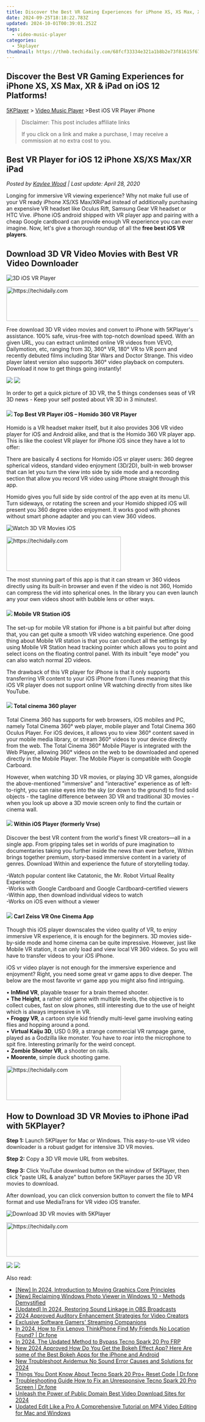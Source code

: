 ```yaml
---
title: Discover the Best VR Gaming Experiences for iPhone XS, XS Max, XR & iPad on iOS 12 Platforms!
date: 2024-09-25T18:18:22.783Z
updated: 2024-10-01T00:39:01.252Z
tags:
  - video-music-player
categories:
  - 5kplayer
thumbnail: https://thmb.techidaily.com/68fcf33334e321a1b8b2e73f81615f671f7efb0fc239157d241009df908a14c3.jpg
---
```


## Discover the Best VR Gaming Experiences for iPhone XS, XS Max, XR & iPad on iOS 12 Platforms!

[5KPlayer](https://tools.techidaily.com/5kplayer/products/) \> [Video Music Player](https://tools.techidaily.com/5kplayer/video-music-player/) \>Best iOS VR Player iPhone 

>  Disclaimer: This post includes affiliate links
>
>  If you click on a link and make a purchase, I may receive a commission at no extra cost to you.
>

## Best VR Player for iOS 12 iPhone XS/XS Max/XR iPad

 _Posted by [Kaylee Wood](https://www.quora.com/profile/Amanda-Hu-21) | Last update: April 28, 2020_

Longing for immersive VR viewing experience? Why not make full use of your VR ready iPhone XS/XS Max/XRiPad instead of additionally purchasing an expensive VR headset like Oculus Rift, Samsung Gear VR headset or HTC Vive. iPhone iOS android shipped with VR player app and pairing with a cheap Google cardboard can provide enough VR experience you can ever imagine. Now, let's give a thorough roundup of all the **free best iOS VR players**.

##  Download 3D VR Video Movies with Best VR Video Downloader

![3D iOS VR Player](https://www.5kplayer.com/video-music-player/../youtube-download/img/5kplayer-icon-1202.png) 

<!-- affiliate ads begin -->
<a href="https://ephamedtechinc.pxf.io/c/5597632/2123509/26400" target="_top" id="2123509">
  <img src="//a.impactradius-go.com/display-ad/26400-2123509" border="0" alt="https://techidaily.com" width="728" height="90"/>
</a>
<img height="0" width="0" src="https://ephamedtechinc.pxf.io/i/5597632/2123509/26400" style="position:absolute;visibility:hidden;" border="0" />
<!-- affiliate ads end -->

Free download 3D VR video movies and convert to iPhone with 5KPlayer's assistance. 100% safe, virus-free with top-notch download speed. With an given URL, you can extract unlimited online VR videos from VEVO, Dailymotion, etc, ranging from 3D, 360° VR, 180° VR to VR porn and recently debuted films including Star Wars and Doctor Strange. This video player latest version also supports 360° video playback on computers. Download it now to get things going instantly!

[![](https://www.5kplayer.com/video-music-player/../button/freedownwhitewin.png)](https://tools.techidaily.com/5kplayer/products/) [![](https://www.5kplayer.com/video-music-player/../button/freedownbackmac.png)](https://tools.techidaily.com/5kplayer/products/) 

In order to get a quick picture of 3D VR, the 5 things condenses seas of VR 3D news - Keep your self posted about VR 3D in 3 minutes!.

#### **![](https://www.5kplayer.com/video-music-player/../seoimg/1.png) Top Best VR Player iOS – Homido 360 VR Player**

Homido is a VR headset maker itself, but it also provides 306 VR video player for iOS and Android alike, and that is the Homido 360 VR player app. This is like the coolest VR player for iPhone iOS since they have a lot to offer:

There are basically 4 sections for Homido iOS vr player users: 360 degree spherical videos, standard video enjoyment (3D/2D), built-in web browser that can let you turn the view into side by side mode and a recording section that allow you record VR video using iPhone straight through this app.

Homido gives you full side by side control of the app even at its menu UI. Turn sideways, or rotating the screen and your Homido shipped iOS will present you 360 degree video enjoyment. It works good with phones without smart phone adapter and you can view 360 videos.

![Watch 3D VR Movies iOS](https://www.5kplayer.com/video-music-player/img/3d-vr-2.jpg) 

<!-- affiliate ads begin -->
<a href="https://aidotcom.pxf.io/c/5597632/2129041/19576" target="_top" id="2129041">
  <img src="//a.impactradius-go.com/display-ad/19576-2129041" border="0" alt="https://techidaily.com" width="300" height="90"/>
</a>
<img height="0" width="0" src="https://aidotcom.pxf.io/i/5597632/2129041/19576" style="position:absolute;visibility:hidden;" border="0" />
<!-- affiliate ads end -->

The most stunning part of this app is that it can stream vr 360 videos directly using its built-in browser and even if the video is not 360, Homido can compress the vid into spherical ones. In the library you can even launch any your own videos shoot with bubble lens or other ways.

#### ![](https://www.5kplayer.com/video-music-player/../seoimg/2.png) **Mobile VR Station iOS**

The set-up for mobile VR station for iPhone is a bit painful but after doing that, you can get quite a smooth VR video watching experience. One good thing about Mobile VR station is that you can conduct all the settings by using Mobile VR Station head tracking pointer which allows you to point and select icons on the floating control panel. With its inbuilt "eye mode" you can also watch normal 2D videos.

The drawback of this VR player for iPhone is that it only supports transferring VR content to your iOS iPhone from iTunes meaning that this iOS VR player does not support online VR watching directly from sites like YouTube. 

#### ![](https://www.5kplayer.com/video-music-player/../seoimg/3.png) **Total cinema 360 player**

Total Cinema 360 has supports for web browsers, iOS mobiles and PC, namely Total Cinema 360° web player, mobile player and Total Cinema 360 Oculus Player. For iOS devices, it allows you to view 360° content saved in your mobile media library, or stream 360° videos to your device directly from the web. The Total Cinema 360° Mobile Player is integrated with the Web Player, allowing 360° videos on the web to be downloaded and opened directly in the Mobile Player. The Mobile Player is compatible with Google Carboard. 

However, when watching 3D VR movies, or playing 3D VR games, alongside the above-mentioned "immersive" and "interactive" experience as of left-to-right, you can raise eyes into the sky (or down to the ground) to find solid objects - the tagline difference between 3D VR and traditional 3D movies - when you look up above a 3D movie screen only to find the curtain or cinema wall.

#### ![](https://www.5kplayer.com/video-music-player/../seoimg/4.png) **Within iOS Player**  (formerly Vrse)

Discover the best VR content from the world's finest VR creators—all in a single app. From gripping tales set in worlds of pure imagination to documentaries taking you further inside the news than ever before, Within brings together premium, story-based immersive content in a variety of genres. Download Within and experience the future of storytelling today.

\-Watch popular content like Catatonic, the Mr. Robot Virtual Reality Experience   
\-Works with Google Cardboard and Google Cardboard–certified viewers  
\-Within app, then download individual videos to watch  
\-Works on iOS even without a viewer 

#### ![](https://www.5kplayer.com/video-music-player/../seoimg/5.png)   **Carl Zeiss VR One Cinema App**

Though this iOS player downscales the video quality of VR, to enjoy immersive VR experience, it is enough for the beginners. 3D movies side-by-side mode and home cinema can be quite impressive. However, just like Mobile VR station, it can only load and view local VR 360 videos. So you will have to transfer videos to your iOS iPhone.

iOS vr video player is not enough for the immersive experience and enjoyment? Right, you need some great vr game apps to dive deeper. The below are the most favorite vr game app you might also find intriguing.

• **InMind VR**, playable teaser for a brain themed shooter.  
• **The Height**, a rather old game with multiple levels, the objective is to collect cubes, fast on slow phones, still interesting due to the use of height which is always impressive in VR.  
• **Froggy VR**, a cartoon style kid friendly multi-level game involving eating flies and hopping around a pond.   
• **Virtual Kaiju 3D**, USD 0.99, a strange commercial VR rampage game, played as a Godzilla like monster. You have to roar into the microphone to spit fire. Interesting primarily for the weird concept.   
• **Zombie Shooter VR**, a shooter on rails.   
• **Moorente**, simple duck shooting game. 

<!-- affiliate ads begin -->
<a href="https://appsumo.8odi.net/c/5597632/2137393/7443" target="_top" id="2137393">
  <img src="//a.impactradius-go.com/display-ad/7443-2137393" border="0" alt="https://techidaily.com" width="300" height="90"/>
</a>
<img height="0" width="0" src="https://appsumo.8odi.net/i/5597632/2137393/7443" style="position:absolute;visibility:hidden;" border="0" />
<!-- affiliate ads end -->

##  How to Download 3D VR Movies to iPhone iPad with 5KPlayer?

**Step 1:** Launch 5KPlayer for Mac or Windows. This easy-to-use VR video downloader is a robust gadget for intensive 3D VR movies.

**Step 2:** Copy a 3D VR movie URL from websites.

**Step 3:** Click YouTube download button on the window of 5KPlayer, then click "paste URL & analyze" button before 5KPlayer parses the 3D VR movies to download.

After download, you can click conversion button to convert the file to MP4 format and use MediaTrans for VR video iOS transfer.

![Download 3D VR movies with 5KPlayer](https://www.5kplayer.com/video-music-player/../youtube-download/img/vr-sites-zjy-008.jpg) 

<!-- affiliate ads begin -->
<a href="https://appsumo.8odi.net/c/5597632/2123738/7443" target="_top" id="2123738">
  <img src="//a.impactradius-go.com/display-ad/7443-2123738" border="0" alt="https://techidaily.com" width="600" height="90"/>
</a>
<img height="0" width="0" src="https://appsumo.8odi.net/i/5597632/2123738/7443" style="position:absolute;visibility:hidden;" border="0" />
<!-- affiliate ads end -->

[![](https://www.5kplayer.com/video-music-player/../button/freedownwhitewin.png)](https://tools.techidaily.com/5kplayer/products/) [![](https://www.5kplayer.com/video-music-player/../button/freedownbackmac.png)](https://tools.techidaily.com/5kplayer/products/)

<ins class="adsbygoogle"
     style="display:block"
     data-ad-format="autorelaxed"
     data-ad-client="ca-pub-7571918770474297"
     data-ad-slot="1223367746"></ins>

<ins class="adsbygoogle"
     style="display:block"
     data-ad-client="ca-pub-7571918770474297"
     data-ad-slot="8358498916"
     data-ad-format="auto"
     data-full-width-responsive="true"></ins>

<span class="atpl-alsoreadstyle">Also read:</span>
<div><ul>
<li><a href="https://vp-tips.techidaily.com/new-in-2024-introduction-to-moving-graphics-core-principles/"><u>[New] In 2024, Introduction to Moving Graphics Core Principles</u></a></li>
<li><a href="https://extra-approaches.techidaily.com/new-reclaiming-windows-photo-viewer-in-windows-10-methods-demystified/"><u>[New] Reclaiming Windows Photo Viewer in Windows 10 - Methods Demystified</u></a></li>
<li><a href="https://video-screen-grab.techidaily.com/updated-in-2024-restoring-sound-linkage-in-obs-broadcasts/"><u>[Updated] In 2024, Restoring Sound Linkage in OBS Broadcasts</u></a></li>
<li><a href="https://extra-hints.techidaily.com/2024-approved-auditory-enhancement-strategies-for-video-creators/"><u>2024 Approved Auditory Enhancement Strategies for Video Creators</u></a></li>
<li><a href="https://vp-tips.techidaily.com/exclusive-software-gamers-streaming-companions/"><u>Exclusive Software Gamers' Streaming Companions</u></a></li>
<li><a href="https://review-topics.techidaily.com/in-2024-how-to-fix-lenovo-thinkphone-find-my-friends-no-location-found-drfone-by-drfone-virtual-android/"><u>In 2024, How to Fix Lenovo ThinkPhone Find My Friends No Location Found? | Dr.fone</u></a></li>
<li><a href="https://bypass-frp.techidaily.com/in-2024-the-updated-method-to-bypass-tecno-spark-20-pro-frp-by-drfone-android/"><u>In 2024, The Updated Method to Bypass Tecno Spark 20 Pro FRP</u></a></li>
<li><a href="https://video-ai-editor.techidaily.com/new-2024-approved-how-do-you-get-the-bokeh-effect-app-here-are-some-of-the-best-bokeh-apps-for-the-iphone-and-android/"><u>New 2024 Approved How Do You Get the Bokeh Effect App? Here Are some of the Best Bokeh Apps for the iPhone and Android</u></a></li>
<li><a href="https://video-ai-editor.techidaily.com/new-troubleshoot-avidemux-no-sound-error-causes-and-solutions-for-2024/"><u>New Troubleshoot Avidemux No Sound Error Causes and Solutions for 2024</u></a></li>
<li><a href="https://techidaily.com/things-you-dont-know-about-tecno-spark-20-proplus-reset-code-drfone-by-drfone-reset-android-reset-android/"><u>Things You Dont Know About Tecno Spark 20 Pro+ Reset Code | Dr.fone</u></a></li>
<li><a href="https://howto.techidaily.com/troubleshooting-guide-how-to-fix-an-unresponsive-tecno-spark-20-pro-screen-drfone-by-drfone-fix-android-problems-fix-android-problems/"><u>Troubleshooting Guide How to Fix an Unresponsive Tecno Spark 20 Pro Screen | Dr.fone</u></a></li>
<li><a href="https://video-ai-editor.techidaily.com/unleash-the-power-of-public-domain-best-video-download-sites-for-2024/"><u>Unleash the Power of Public Domain Best Video Download Sites for 2024</u></a></li>
<li><a href="https://video-ai-editor.techidaily.com/updated-edit-like-a-pro-a-comprehensive-tutorial-on-mp4-video-editing-for-mac-and-windows/"><u>Updated Edit Like a Pro A Comprehensive Tutorial on MP4 Video Editing for Mac and Windows</u></a></li>
</ul></div>

